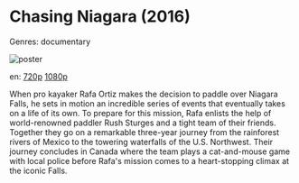 # Chasing Niagara (2016)

Genres: documentary

![poster](http://image.tmdb.org/t/p/w500/zO8dHymFbBwMihGDMAYdYVsU8Lj.jpg)

en:
  [720p](magnet:?xt=urn:btih:23B38D305C181C1F2BC01AF7A0DC463609F7369F&tr=udp://glotorrents.pw:6969/announce&tr=udp://tracker.opentrackr.org:1337/announce&tr=udp://torrent.gresille.org:80/announce&tr=udp://tracker.openbittorrent.com:80&tr=udp://tracker.coppersurfer.tk:6969&tr=udp://tracker.leechers-paradise.org:6969&tr=udp://p4p.arenabg.ch:1337&tr=udp://tracker.internetwarriors.net:1337)
  [1080p](magnet:?xt=urn:btih:D959B8ED4582325D4A9F45D586B838A5C22CB04C&tr=udp://glotorrents.pw:6969/announce&tr=udp://tracker.opentrackr.org:1337/announce&tr=udp://torrent.gresille.org:80/announce&tr=udp://tracker.openbittorrent.com:80&tr=udp://tracker.coppersurfer.tk:6969&tr=udp://tracker.leechers-paradise.org:6969&tr=udp://p4p.arenabg.ch:1337&tr=udp://tracker.internetwarriors.net:1337)
  


When pro kayaker Rafa Ortiz makes the decision to paddle over Niagara Falls, he sets in motion an incredible series of events that eventually takes on a life of its own. To prepare for this mission, Rafa enlists the help of world-renowned paddler Rush Sturges and a tight team of their friends. Together they go on a remarkable three-year journey from the rainforest rivers of Mexico to the towering waterfalls of the U.S. Northwest. Their journey concludes in Canada where the team plays a cat-and-mouse game with local police before Rafa's mission comes to a heart-stopping climax at the iconic Falls.